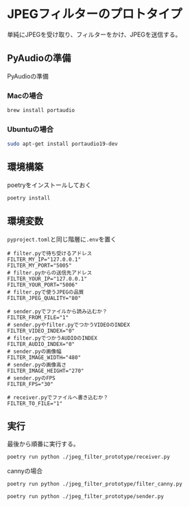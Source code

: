 # JPEGフィルターのプロトタイプ
単純にJPEGを受け取り、フィルターをかけ、JPEGを送信する。

## PyAudioの準備
PyAudioの準備

### Macの場合

```bash
brew install portaudio
```

### Ubuntuの場合

```bash
sudo apt-get install portaudio19-dev
```

## 環境構築


poetryをインストールしておく

```bash
poetry install
```

## 環境変数

`pyproject.toml`と同じ階層に`.env`を置く

```
# filter.pyで待ち受けるアドレス
FILTER_MY_IP="127.0.0.1"
FILTER_MY_PORT="5005"
# filter.pyからの送信先アドレス
FILTER_YOUR_IP="127.0.0.1"
FILTER_YOUR_PORT="5006"
# filter.pyで使うJPEGの品質
FILTER_JPEG_QUALITY="80"

# sender.pyでファイルから読み込むか？
FILTER_FROM_FILE="1"
# sender.pyやfilter.pyでつかうVIDEOのINDEX
FILTER_VIDEO_INDEX="0"
# filter.pyでつかうAUDIOのINDEX
FILTER_AUDIO_INDEX="0"
# sender.pyの画像幅
FILTER_IMAGE_WIDTH="480"
# sender.pyの画像高さ
FILTER_IMAGE_HEIGHT="270"
# sender.pyのFPS
FILTER_FPS="30"

# receiver.pyでファイルへ書き込むか？
FILTER_TO_FILE="1"

```

## 実行

最後から順番に実行する。

```bash
poetry run python ./jpeg_filter_prototype/receiver.py
```

cannyの場合
```bash
poetry run python ./jpeg_filter_prototype/filter_canny.py
```

```bash
poetry run python ./jpeg_filter_prototype/sender.py
```
